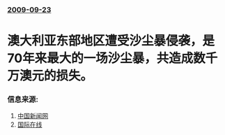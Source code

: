 ### [2009-09-23](/news/2009/09/23/index.md)

##### 
# 澳大利亚东部地区遭受沙尘暴侵袭，是70年来最大的一场沙尘暴，共造成数千万澳元的损失。




### 信息来源:

1. [中国新闻网](http://www.chinanews.com.cn/gj/gj-yt/news/2009/09-25/1886010.shtml)
2. [国际在线](http://gb.cri.cn/27824/2009/09/23/1845s2630444.htm)
